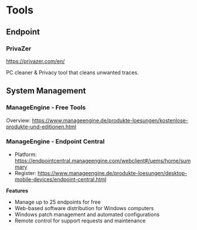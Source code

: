 # Tools
## Endpoint
### PrivaZer
https://privazer.com/en/

PC cleaner & Privacy tool that cleans unwanted traces.



## System Management
### ManageEngine - Free Tools
Overview: https://www.manageengine.de/produkte-loesungen/kostenlose-produkte-und-editionen.html

### ManageEngine - Endpoint Central
- Platform: https://endpointcentral.manageengine.com/webclient#/uems/home/summary
- Register: https://www.manageengine.de/produkte-loesungen/desktop-mobile-devices/endpoint-central.html

**Features**
- Manage up to 25 endpoints for free
- Web-based software distribution for Windows computers
- Windows patch management and automated configurations
- Remote control for support requests and maintenance
